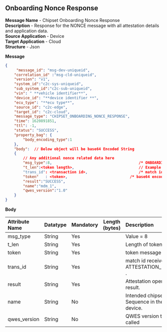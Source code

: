 ## Onboarding Nonce Response
**Message Name** - Chipset Onboarding Nonce Response<br>
**Description** - Response for the NONCE message with all attestation details and application data.<br>
**Source Application** - Device<br>
**Target Application** - Cloud<br>
**Structure** - Json<br>

**Message**

```json
{
	 "message_id": "msg-dev-uniqueid",
	"correlation_id" :"msg-cld-uniqueid",
	"version": "v1", 
	"system_id":"c2c-sys-uniqueid",
	"sub_system_id":"c2c-sub-uniqueid",
	"vin": " **vehicle identifier**",						
	"device_id": "**device identifier **",					
	"ecu_type": "**ecu type**",								
	"source_id": "c2c-edge",						
	"target_id": "c2c-cloud",						
	"message_type": "CHIPSET_ONBOARDING_NONCE_RESPONSE",
	"time": 1620891851,							
	"ttl": -1,		
    "status": "SUCCESS",
	"property_bag": {
		"body_encoding_type":1
	},
	"body":  // Below object will be base64 Encoded String
	{
		// Any additional nonce related data here
		"msg_type":8, 										/* ONBOARDING_ATTESTATION_REPORT with additional data, */
		"t_len":<token length>,           					// Example: 1156
		"trans_id": <transaction id>,   					/* match id received in ATTESTATION_REQUEST */
		"token"   : <token>,            				/* base64 encoded string */  
		"result":"SUCCESS",
		"name":"mdm_1",
		"qwes_version":"1.0"
	}
}
```

**Body**

|Attribute Name|Datatype|Mandatory| Length (bytes) |Description|
| :------------- | :------------ |:------------ |:------------: |:------------ |
|msg_type|String|Yes| |Value = 8 |
|t_len|String|Yes| |Length of token.|
|token|String|Yes| |token message |
|trans_id|String|Yes| |match id received in ATTESTATION_REQUEST .|
|result|String|Yes| |Attestation operation result.|
|name|String|No| |Intended chipset name / Sequence in the given device.|
|qwes_version|String|No| |QWES version to be called|


